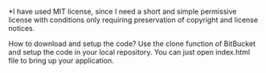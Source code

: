 *I have used MIT license, since I need a short and simple permissive license with conditions only requiring preservation of copyright and license notices.

How to download and setup the code?
Use the clone function of BitBucket and setup the code in your local repository.
You can just open index.html file to bring up your application.